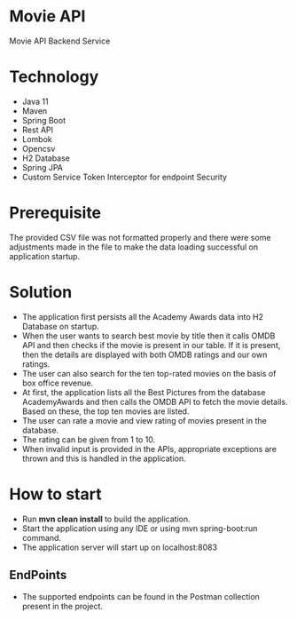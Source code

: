 # Movie API
Movie API Backend Service

# Technology
- Java 11
- Maven
- Spring Boot
- Rest API
- Lombok
- Opencsv 
- H2 Database
- Spring JPA
- Custom Service Token Interceptor for endpoint Security

# Prerequisite
The provided CSV file was not formatted properly and there were some adjustments made in the file to make the data loading successful on application startup.

# Solution
- The application first persists all the Academy Awards data into H2 Database on startup.
- When the user wants to search best movie by title then it calls OMDB API and then checks if the movie is present in our table. If it is present, then the details are displayed with both OMDB ratings and our own ratings. 
- The user can also search for the ten top-rated movies on the basis of box office revenue.
- At first, the application lists all the Best Pictures from the database AcademyAwards and then calls the OMDB API to fetch the movie details. Based on these, the top ten movies are listed.
- The user can rate a movie and view rating of movies present in the database.
- The rating can be given from 1 to 10.
- When invalid input is provided in the APIs, appropriate exceptions are thrown and this is handled in the application.


# How to start
- Run **mvn clean install** to build the application.
- Start the application using any IDE or using mvn spring-boot:run command.
- The application server will start up on localhost:8083

## EndPoints

- The supported endpoints can be found in the Postman collection present in the project. 